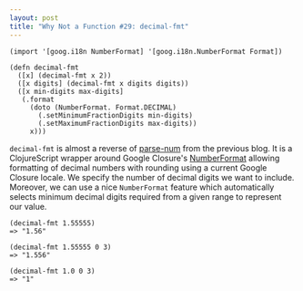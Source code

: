 ```yaml
---
layout: post
title: "Why Not a Function #29: decimal-fmt"
---
```


	(import '[goog.i18n NumberFormat] '[goog.i18n.NumberFormat Format])

	(defn decimal-fmt
	  ([x] (decimal-fmt x 2))
	  ([x digits] (decimal-fmt x digits digits))
	  ([x min-digits max-digits]
	   (.format
	     (doto (NumberFormat. Format.DECIMAL)
	       (.setMinimumFractionDigits min-digits)
	       (.setMaximumFractionDigits max-digits))
	     x)))

`decimal-fmt` is almost a reverse of [parse-num](https://whynotsoftware.github.io/wnaf-parse-num/) from the previous blog. It is a ClojureScript wrapper around Google Closure's [NumberFormat](https://google.github.io/closure-library/api/goog.i18n.NumberFormat.html) allowing formatting of decimal numbers with rounding using a current Google Closure locale. We specify the number of decimal digits we want to include. Moreover, we can use a nice `NumberFormat` feature which automatically selects minimum decimal digits required from a given range to represent our value.
    
	(decimal-fmt 1.55555)
	=> "1.56"

	(decimal-fmt 1.55555 0 3)
	=> "1.556"

	(decimal-fmt 1.0 0 3)
	=> "1"
